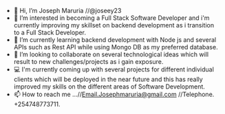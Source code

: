 - 👋 Hi, I’m Joseph Maruria //@joseey23
- 👀 I’m interested in becoming a Full Stack Software Developer and i'm currently improving my skillset on backend development as i transition to a Full Stack Developer.
- 🌱 I’m currently learning backend development with Node js and several APIs such as Rest API while using Mongo DB as my preferred database.
- 💞️ I’m looking to collaborate on several technological ideas which will result to new challenges/projects as i gain exposure.
- 💻 I'm currently coming up with several projects for different individual clients which will be deployed in the near future and this has really improved my skills on the different areas of Software Development.
- 📫 How to reach me ...//Email.Josephmaruria@gmail.com //Telephone. +254748773711.


